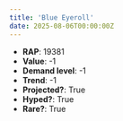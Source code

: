 ```yaml
---
title: 'Blue Eyeroll'
date: 2025-08-06T00:00:00Z
---
```

- **RAP**: 19381
- **Value**: -1
- **Demand level**: -1
- **Trend**: -1
- **Projected?**: True
- **Hyped?**: True
- **Rare?**: True
